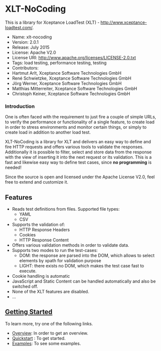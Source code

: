 #  XLT-NoCoding

This is a library for Xceptance LoadTest (XLT) - http://www.xceptance-loadtest.com/.

* Name: xlt-nocoding
* Version: 2.0.1
* Release: July 2015
* License: Apache V2.0
* License URI: http://www.apache.org/licenses/LICENSE-2.0.txt
* Tags: load testing, performance testing, testing
* Contributors:
 * Hartmut Arlt, Xceptance Software Technologies GmbH
 * René Schwietzke, Xceptance Software Technologies GmbH
 * Jörg Werner, Xceptance Software Technologies GmbH
 * Matthias Mitterreiter, Xceptance Software Technologies GmbH
 * Christoph Keiner, Xceptance Software Technologies GmbH

### Introduction

One is often faced with the requirement to just fire a couple of simple URLs, to verify the performance or functionality of a single feature, to create load in order to stress environments and monitor certain things, or simply to create load in addition to another load test.

XLT-NoCoding is a library for XLT and delivers an easy way to define and fire HTTP requests and offers various tools to validate the responses.
Additionally it is possible to filter, select and store data from the response with the view of inserting it into the next request or its validation. This is a fast and likewise easy way to define test cases, since **no programming** is needed!

Since the source is open and licensed under the Apache License V2.0, feel free to extend and customize it.

## Features

* Reads test definitions from files. Supported file types:
  * YAML
  * CSV
* Supports the validation of:
  * HTTP Response Headers
  * Cookies
  * HTTP Response Content 
* Offers various validation methods in order to validate data.
* Supports two modes to run the test-cases:
  * DOM: the response are parsed into the DOM, which allows to select elements by xpath for validation purpose
  * LIGHT: there exists no DOM, which makes the test case fast to execute.
* Cookie handling is automatic
* JavaScript and Static Content can be handled automatically and also be switched off.
* None of the XLT features are disabled.
* ...

## [Getting Started](https://github.com/Xceptance/testsuite-nocoding/wiki)

To learn more, try one of the following links.

* [Overview](https://github.com/Xceptance/testsuite-nocoding/wiki): In order to get an overview.
* [Quickstart](https://github.com/Xceptance/testsuite-nocoding/wiki/Quickstart) : To get started.
* [Examples](https://github.com/Xceptance/testsuite-nocoding/wiki/Examples): To see some examples.

